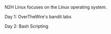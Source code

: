 N2H Linux focuses on the Linux operating system.

Day 1: OverTheWire's bandit labs

Day 2: Bash Scripting
